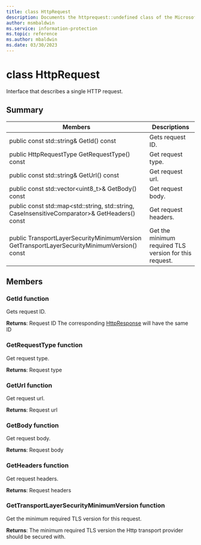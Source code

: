 ```yaml
---
title: class HttpRequest 
description: Documents the httprequest::undefined class of the Microsoft Information Protection (MIP) SDK.
author: msmbaldwin
ms.service: information-protection
ms.topic: reference
ms.author: mbaldwin
ms.date: 03/30/2023
---
```


# class HttpRequest 
Interface that describes a single HTTP request.
  
## Summary
 Members                        | Descriptions                                
--------------------------------|---------------------------------------------
public const std::string& GetId() const  |  Gets request ID.
public HttpRequestType GetRequestType() const  |  Get request type.
public const std::string& GetUrl() const  |  Get request url.
public const std::vector\<uint8_t\>& GetBody() const  |  Get request body.
public const std::map\<std::string, std::string, CaseInsensitiveComparator\>& GetHeaders() const  |  Get request headers.
public TransportLayerSecurityMinimumVersion GetTransportLayerSecurityMinimumVersion() const  |  Get the minimum required TLS version for this request.
  
## Members
  
### GetId function
Gets request ID.

  
**Returns**: Request ID
The corresponding [HttpResponse](undefined) will have the same ID
  
### GetRequestType function
Get request type.

  
**Returns**: Request type
  
### GetUrl function
Get request url.

  
**Returns**: Request url
  
### GetBody function
Get request body.

  
**Returns**: Request body
  
### GetHeaders function
Get request headers.

  
**Returns**: Request headers
  
### GetTransportLayerSecurityMinimumVersion function
Get the minimum required TLS version for this request.

  
**Returns**: The minimum required TLS version the Http transport provider should be secured with.